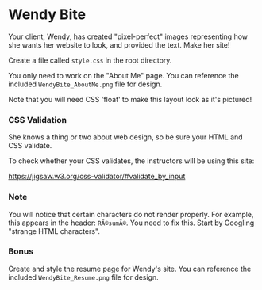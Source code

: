 # Wendy Bite

Your client, Wendy, has created "pixel-perfect" images representing how she wants her website to look, and provided the text. Make her site!

Create a file called `style.css` in the root directory.

You only need to work on the "About Me" page. You can reference the included `WendyBite_AboutMe.png` file for design.

Note that you will need CSS 'float' to make this layout look as it's pictured!

### CSS Validation

She knows a thing or two about web design, so be sure your HTML and CSS validate.

To check whether your CSS validates, the instructors will be using this site:

https://jigsaw.w3.org/css-validator/#validate_by_input

### Note

You will notice that certain characters do not render properly. For example, this appears in the header: `RÃ©sumÃ©`. You need to fix this. Start by Googling "strange HTML characters".

### Bonus

Create and style the resume page for Wendy's site. You can reference the included `WendyBite_Resume.png` file for design.
